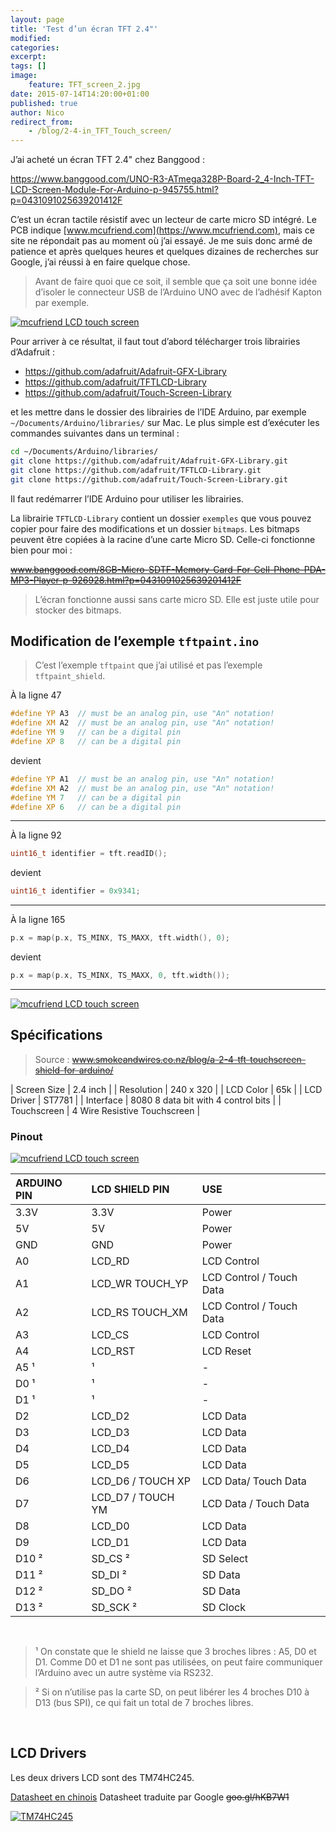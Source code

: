 ```yaml
---
layout: page
title: 'Test d’un écran TFT 2.4"'
modified:
categories:
excerpt:
tags: []
image:
    feature: TFT_screen_2.jpg
date: 2015-07-14T14:20:00+01:00
published: true
author: Nico
redirect_from:
    - /blog/2-4-in_TFT_Touch_screen/
---
```


J’ai acheté un écran TFT 2.4" chez Banggood :

<https://www.banggood.com/UNO-R3-ATmega328P-Board-2_4-Inch-TFT-LCD-Screen-Module-For-Arduino-p-945755.html?p=0431091025639201412F>

C’est un écran tactile résistif avec un lecteur de carte micro SD intégré. Le PCB indique [www.mcufriend.com](https://www.mcufriend.com), mais ce site ne répondait pas au moment où j’ai essayé. Je me suis donc armé de patience et après quelques heures et quelques dizaines de recherches sur Google, j’ai réussi à en faire quelque chose.

> Avant de faire quoi que ce soit, il semble que ça soit une bonne idée d’isoler le connecteur USB de l’Arduino UNO avec de l’adhésif Kapton par exemple.

[![mcufriend LCD touch screen][1]][1]

Pour arriver à ce résultat, il faut tout d’abord télécharger trois librairies d’Adafruit :

-   <https://github.com/adafruit/Adafruit-GFX-Library>
-   <https://github.com/adafruit/TFTLCD-Library>
-   <https://github.com/adafruit/Touch-Screen-Library>

et les mettre dans le dossier des librairies de l’IDE Arduino, par exemple `~/Documents/Arduino/libraries/` sur Mac. Le plus simple est d’exécuter les commandes suivantes dans un terminal :

```bash
cd ~/Documents/Arduino/libraries/
git clone https://github.com/adafruit/Adafruit-GFX-Library.git
git clone https://github.com/adafruit/TFTLCD-Library.git
git clone https://github.com/adafruit/Touch-Screen-Library.git
```

Il faut redémarrer l’IDE Arduino pour utiliser les librairies.

La librairie `TFTLCD-Library` contient un dossier `exemples` que vous pouvez copier pour faire des modifications et un dossier `bitmaps`. Les bitmaps peuvent être copiées à la racine d’une carte Micro SD. Celle-ci fonctionne bien pour moi :

~~www.banggood.com/8GB-Micro-SDTF-Memory-Card-For-Cell-Phone-PDA-MP3-Player-p-926928.html?p=0431091025639201412F~~

> L’écran fonctionne aussi sans carte micro SD. Elle est juste utile pour stocker des bitmaps.

## Modification de l’exemple `tftpaint.ino`

> C’est l’exemple `tftpaint` que j’ai utilisé et pas l’exemple `tftpaint_shield`.

À la ligne 47

```c++
#define YP A3  // must be an analog pin, use "An" notation!
#define XM A2  // must be an analog pin, use "An" notation!
#define YM 9   // can be a digital pin
#define XP 8   // can be a digital pin
```

devient

```c++
#define YP A1  // must be an analog pin, use "An" notation!
#define XM A2  // must be an analog pin, use "An" notation!
#define YM 7   // can be a digital pin
#define XP 6   // can be a digital pin
```

---

À la ligne 92

```c++
uint16_t identifier = tft.readID();
```

devient

```c++
uint16_t identifier = 0x9341;
```

---

À la ligne 165

```c++
p.x = map(p.x, TS_MINX, TS_MAXX, tft.width(), 0);
```

devient

```c++
p.x = map(p.x, TS_MINX, TS_MAXX, 0, tft.width());
```

---

[![mcufriend LCD touch screen][2]][2]

## Spécifications

> Source : ~~www.smokeandwires.co.nz/blog/a-2-4-tft-touchscreen-shield-for-arduino/~~

| Screen Size | 2.4 inch |
| Resolution | 240 x 320 |
| LCD Color | 65k |
| LCD Driver | ST7781 |
| Interface | 8080 8 data bit with 4 control bits |
| Touchscreen | 4 Wire Resistive Touchscreen |

### Pinout

[![mcufriend LCD touch screen][3]][3]

| ARDUINO PIN | LCD SHIELD PIN    | USE                      |
| :---------- | :---------------- | :----------------------- |
| 3.3V        | 3.3V              | Power                    |
| 5V          | 5V                | Power                    |
| GND         | GND               | Power                    |
| A0          | LCD_RD            | LCD Control              |
| A1          | LCD_WR TOUCH_YP   | LCD Control / Touch Data |
| A2          | LCD_RS TOUCH_XM   | LCD Control / Touch Data |
| A3          | LCD_CS            | LCD Control              |
| A4          | LCD_RST           | LCD Reset                |
| A5 ¹        | ¹                 | -                        |
| D0 ¹        | ¹                 | -                        |
| D1 ¹        | ¹                 | -                        |
| D2          | LCD_D2            | LCD Data                 |
| D3          | LCD_D3            | LCD Data                 |
| D4          | LCD_D4            | LCD Data                 |
| D5          | LCD_D5            | LCD Data                 |
| D6          | LCD_D6 / TOUCH XP | LCD Data/ Touch Data     |
| D7          | LCD_D7 / TOUCH YM | LCD Data / Touch Data    |
| D8          | LCD_D0            | LCD Data                 |
| D9          | LCD_D1            | LCD Data                 |
| D10 ²       | SD_CS ²           | SD Select                |
| D11 ²       | SD_DI ²           | SD Data                  |
| D12 ²       | SD_DO ²           | SD Data                  |
| D13 ²       | SD_SCK ²          | SD Clock                 |

&nbsp;

> ¹ On constate que le shield ne laisse que 3 broches libres : A5, D0 et D1. Comme D0 et D1 ne sont pas utilisées, on peut faire communiquer l’Arduino avec un autre système via RS232.

> ² Si on n’utilise pas la carte SD, on peut libérer les 4 broches D10 à D13 (bus SPI), ce qui fait un total de 7 broches libres.

&nbsp;

## LCD Drivers

Les deux drivers LCD sont des TM74HC245.

[Datasheet en chinois](https://www.szjdf.net/Private/ProductFiles/595775de665f4acba6a1.pdf)
Datasheet traduite par Google ~~goo.gl/hKB7W1~~

[![TM74HC245][10]][10]

[1]: ../../files/2015-08-14-2-4-in_TFT_Touch_screen/2-4-in_TFT_Touch_screen_front.jpg
[2]: ../../files/2015-08-14-2-4-in_TFT_Touch_screen/2-4-in_TFT_Touch_screen_ouilogique_com.jpg
[3]: ../../files/2015-08-14-2-4-in_TFT_Touch_screen/2-4-in_TFT_Touch_screen_back.jpg
[10]: ../../files/2015-08-14-2-4-in_TFT_Touch_screen/2-4-in_TFT_Touch_screen_ouilogique_TM74HC245_videoinverse.jpg
